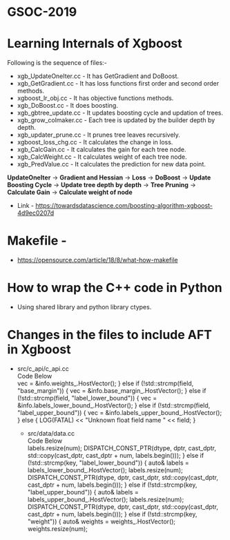 # GSOC-2019

# Learning Internals of Xgboost

Following is the sequence of files:-

- xgb_UpdateOneIter.cc - It has GetGradient and DoBoost.
- xgb_GetGradient.cc   - It has loss functions first order and second order methods.
- xgboost_lr_obj.cc    - It has objective functions methods.
- xgb_DoBoost.cc       - It does boosting.
- xgb_gbtree_update.cc - It updates boosting cycle and updation of trees.
- xgb_grow_colmaker.cc - Each tree is updated by the builder depth by depth.
- xgb_updater_prune.cc - It prunes tree leaves recursively.
- xgboost_loss_chg.cc  - It calculates the change in loss.
- xgb_CalcGain.cc      - It calculates the gain for each tree node.
- xgb_CalcWeight.cc    - It calculates weight of each tree node.
- xgb_PredValue.cc     - It calculates the prediction for new data point.

**UpdateOneIter** -> **Gradient and Hessian** -> **Loss** -> **DoBoost** -> **Update Boosting Cycle** -> **Update tree depth by depth** -> **Tree Pruning** -> **Calculate Gain** -> **Calculate weight of node**  

- Link - https://towardsdatascience.com/boosting-algorithm-xgboost-4d9ec0207d



# Makefile -
- https://opensource.com/article/18/8/what-how-makefile

# How to wrap the C++ code in Python  
- Using shared library and python library ctypes.  


# Changes in the files to include AFT in Xgboost  
- src/c_api/c_api.cc  
Code Below  
    vec = &info.weights_.HostVector();
  } else if (!std::strcmp(field, "base_margin")) {
    vec = &info.base_margin_.HostVector();
  } else if (!std::strcmp(field, "label_lower_bound")) {
    vec = &info.labels_lower_bound_.HostVector();
  } else if (!std::strcmp(field, "label_upper_bound")) {
    vec = &info.labels_upper_bound_.HostVector();
  } else {
    LOG(FATAL) << "Unknown float field name " << field;
  }
    
  - src/data/data.cc  
  Code Below  
      labels.resize(num);
    DISPATCH_CONST_PTR(dtype, dptr, cast_dptr,
                       std::copy(cast_dptr, cast_dptr + num, labels.begin()));
  } else if (!std::strcmp(key, "label_lower_bound")) {
    auto& labels = labels_lower_bound_.HostVector();
    labels.resize(num);
    DISPATCH_CONST_PTR(dtype, dptr, cast_dptr,
                       std::copy(cast_dptr, cast_dptr + num, labels.begin()));
  } else if (!std::strcmp(key, "label_upper_bound")) {
    auto& labels = labels_upper_bound_.HostVector();
    labels.resize(num);
    DISPATCH_CONST_PTR(dtype, dptr, cast_dptr,
                       std::copy(cast_dptr, cast_dptr + num, labels.begin()));
  } else if (!std::strcmp(key, "weight")) {
    auto& weights = weights_.HostVector();
    weights.resize(num);
